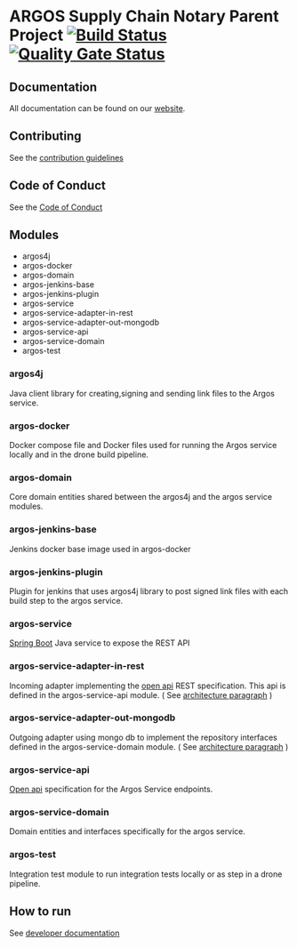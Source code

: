 
ARGOS Supply Chain Notary Parent Project [![Build Status](https://cloud.drone.io/api/badges/argosnotary/argos-parent/status.svg)](https://cloud.drone.io/argosnotary/argos-parent) [![Quality Gate Status](https://sonarcloud.io/api/project_badges/measure?project=argosnotary_argos-parent&metric=alert_status)](https://sonarcloud.io/dashboard?id=argosnotary_argos-parent)
============
 
## Documentation
 
 All documentation can be found on our [website](https://argosnotary.github.io/docs/00_overview/10_overview).
 
## Contributing

See the [contribution guidelines](https://argosnotary.github.io/docs/80_contributing/10_contributing)

## Code of Conduct

See the [Code of Conduct](https://argosnotary.github.io/docs/80_contributing/20_code_of_conduct)

## Modules
-   argos4j
-   argos-docker
-   argos-domain
-   argos-jenkins-base
-   argos-jenkins-plugin
-   argos-service
-   argos-service-adapter-in-rest
-   argos-service-adapter-out-mongodb
-   argos-service-api
-   argos-service-domain
-   argos-test
   
 
### argos4j
Java client library for creating,signing and sending link files to the
Argos service.

### argos-docker
Docker compose file and Docker files used for running the Argos service
locally and in the drone build pipeline.

### argos-domain
Core domain entities shared between the argos4j and the argos service
modules.

### argos-jenkins-base
Jenkins docker base image used in argos-docker

### argos-jenkins-plugin
Plugin for jenkins that uses argos4j library to post signed link files
with each build step to the argos service.

### argos-service
[Spring Boot](https://spring.io/projects/spring-boot) Java service to
expose the REST API

### argos-service-adapter-in-rest
Incoming adapter implementing the
[open api](https://swagger.io/specification/) REST specification. This
api is defined in the argos-service-api module. 
( See [architecture paragraph](#architecture) )

### argos-service-adapter-out-mongodb
Outgoing adapter using mongo db to implement the repository interfaces
defined in the argos-service-domain module. ( See [architecture
paragraph](#architecture) )
### argos-service-api
[Open api](https://swagger.io/specification/) specification for the
Argos Service endpoints.

### argos-service-domain
Domain entities and interfaces specifically for the argos service.

### argos-test

Integration test module to run integration tests locally or as step in a
drone pipeline.


## How to run
See [developer documentation](docs/DEVELOPER.md)

